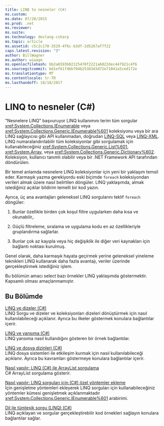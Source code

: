```yaml
---
title: LINQ to nesneler (C#)
ms.custom: 
ms.date: 07/20/2015
ms.prod: .net
ms.reviewer: 
ms.suite: 
ms.technology: devlang-csharp
ms.topic: article
ms.assetid: c5c2c178-3529-4f6c-b3df-2d5267af7f22
caps.latest.revision: "3"
author: BillWagner
ms.author: wiwagn
ms.openlocfilehash: bb2a6593b02125478f2221a6822dec447921c4f6
ms.sourcegitcommit: bd1ef61f4bb794b25383d3d72e71041a5ced172e
ms.translationtype: MT
ms.contentlocale: tr-TR
ms.lasthandoff: 10/18/2017
---
```

# <a name="linq-to-objects-c"></a>LINQ to nesneler (C#)
"Nesnelere LINQ" başvuruyor LINQ kullanımını terim tüm sorgular <xref:System.Collections.IEnumerable> veya <xref:System.Collections.Generic.IEnumerable%601> koleksiyonu veya bir ara LINQ sağlayıcısı gibi API kullanmadan, doğrudan [LINQ-SQL](https://msdn.microsoft.com/library/bb386976) veya [LINQ-XML](http://msdn.microsoft.com/library/f0fe21e9-ee43-4a55-b91a-0800e5782c13). LINQ numaralandırılabilir tüm koleksiyonlar gibi sorgulamak için kullanabileceğiniz <xref:System.Collections.Generic.List%601>, <xref:System.Array>, veya <xref:System.Collections.Generic.Dictionary%602>. Koleksiyon, kullanıcı tanımlı olabilir veya bir .NET Framework API tarafından döndürülen.  
  
 Bir temel anlamda nesnelere LINQ koleksiyonlar için yeni bir yaklaşım temsil eder. Karmaşık yazma gerekiyordu eski biçimde `foreach` koleksiyondan verileri almak üzere nasıl belirtilen döngüler. LINQ yaklaşımda, almak istediğiniz açıklar bildirim temelli bir kod yazın.  
  
 Ayrıca, üç ana avantajları geleneksel LINQ sorgularını teklif `foreach` döngüler:  
  
1.  Bunlar özellikle birden çok koşul filtre uygularken daha kısa ve okunabilir,.  
  
2.  Güçlü filtreleme, sıralama ve uygulama kodu en az özellikleriyle gruplandırma sağlarlar.  
  
3.  Bunlar çok az kayıpla veya hiç değişiklik ile diğer veri kaynakları için bağlantı noktası kurulmuş.  
  
 Genel olarak, daha karmaşık hayata geçirmek yerine geleneksel yineleme teknikleri LINQ kullanarak daha fazla avantajı, veriler üzerinde gerçekleştirmek istediğiniz işlem.  
  
 Bu bölümün amacı select bazı örnekler LINQ yaklaşımda göstermektir. Kapsamlı olması amaçlanmamıştır.  
  
## <a name="in-this-section"></a>Bu Bölümde  
 [LINQ ve dizeler (C#)](../../../../csharp/programming-guide/concepts/linq/linq-and-strings.md)  
 LINQ Sorgu ve dizeler ve koleksiyonları dizeleri dönüştürmek için nasıl kullanılabileceği açıklanır. Ayrıca bu ilkeler göstermek konulara bağlantılar içerir.  
  
 [LINQ ve yansıma (C#)](../../../../csharp/programming-guide/concepts/linq/linq-and-reflection.md)  
 LINQ yansıma nasıl kullandığını gösteren bir örnek bağlantılar.  
  
 [LINQ ve dosya dizinleri (C#)](../../../../csharp/programming-guide/concepts/linq/linq-and-file-directories.md)  
 LINQ dosya sistemleri ile etkileşim kurmak için nasıl kullanılabileceği açıklanır. Ayrıca bu kavramları göstermeye konulara bağlantılar içerir.  
  
 [Nasıl yapılır: LINQ (C#) ile ArrayList sorgulama](../../../../csharp/programming-guide/concepts/linq/how-to-query-an-arraylist-with-linq.md)  
 C# ArrayList sorgulama gösterir.  
  
 [Nasıl yapılır: LINQ sorguları için (C#) özel yöntemler ekleme](../../../../csharp/programming-guide/concepts/linq/how-to-add-custom-methods-for-linq-queries.md)  
 İçin genişletme yöntemleri ekleyerek LINQ sorguları için kullanabileceğiniz yöntemler kümesi genişletmek açıklanmaktadır <xref:System.Collections.Generic.IEnumerable%601> arabirimi.  
  
 [Dil ile tümleşik sorgu (LINQ) (C#)](../../../../csharp/programming-guide/concepts/linq/index.md)  
 LINQ açıklayan ve sorgular gerçekleştirebilir kod örnekleri sağlayın konulara bağlantılar sağlar.
